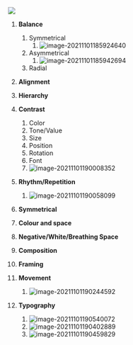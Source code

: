 ![](C:\Users\amir\AppData\Roaming\Typora\typora-user-images\image-20211101190701088.png)

1. **Balance**

   1. Symmetrical
      1. ![image-20211101185924640](C:\Users\amir\AppData\Roaming\Typora\typora-user-images\image-20211101185924640.png)
   2. Asymmetrical
      1. ![image-20211101185942694](C:\Users\amir\AppData\Roaming\Typora\typora-user-images\image-20211101185942694.png)
   3. Radial

2. **Alignment**

3. **Hierarchy**

4. **Contrast**

   1. Color
   2. Tone/Value
   3. Size
   4. Position
   5. Rotation
   6. Font
   7. ![image-20211101190008352](C:\Users\amir\AppData\Roaming\Typora\typora-user-images\image-20211101190008352.png)

5. **Rhythm/Repetition**

   1. ![image-20211101190058099](C:\Users\amir\AppData\Roaming\Typora\typora-user-images\image-20211101190058099.png)

6. **Symmetrical** 

7. **Colour and space**

8. **Negative/White/Breathing Space**

9. **Composition**

10. **Framing**

11. **Movement**

    1. ![image-20211101190244592](C:\Users\amir\AppData\Roaming\Typora\typora-user-images\image-20211101190244592.png)

12. **Typography**

    1. ![image-20211101190540072](C:\Users\amir\AppData\Roaming\Typora\typora-user-images\image-20211101190540072.png)
    2. ![image-20211101190402889](C:\Users\amir\AppData\Roaming\Typora\typora-user-images\image-20211101190402889.png)
    3. ![image-20211101190459829](C:\Users\amir\AppData\Roaming\Typora\typora-user-images\image-20211101190459829.png)
